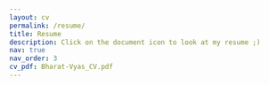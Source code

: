```yaml
---
layout: cv
permalink: /resume/
title: Resume
description: Click on the document icon to look at my resume ;)
nav: true
nav_order: 3
cv_pdf: Bharat-Vyas_CV.pdf
---
```

